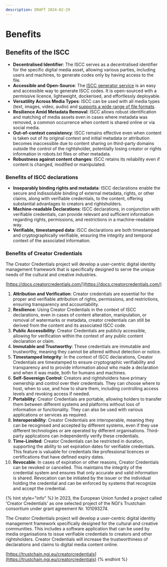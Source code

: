 ```yaml
---
description: DRAFT 2024-02-29
---
```


# Benefits

## Benefits of the ISCC

* **Decentralised Identifier**: The ISCC serves as a decentralised identifier for the specific digital media asset, allowing various parties, including users and machines, to generate codes only by having access to the file.
* **Accessible and Open-Source**: The [ISCC generator service](https://github.com/iscc/iscc-web) is an easy and accessible way to generate ISCC codes. It is open-sourced with a permissive licence, lightweight, dockerised, and effortlessly deployable.&#x20;
* **Versatility Across Media Types**: ISCC can be used with all media types (text, images, video, audio) and [supports a wide range of file formats](https://github.com/iscc/iscc-sdk/blob/872795b8fdcbb66a7c71dd9b5020589e2c8ad832/iscc\_sdk/mediatype.py#L204).
* **Resilience Amid Metadata Removal**: ISCC allows robust identification and matching of media assets even in cases where metadata was removed, a common occurrence when content is shared online or via social media.
* **Out-of-context consistency**: ISCC remains effective even when content is taken out of its original context and initial metadata or attribution becomes inaccessible due to content sharing on third-party domains outside the control of the rightsholder, potentially losing creator or rights information in robots.txt files or other metadata.
* **Robustness against content changes**: ISCC retains its reliability even if content is changed, modified or manipulated.

### Benefits of ISCC declarations

* **Inseparably binding rights and metadata**: ISCC declarations enable the secure and indissoluble binding of external metadata, rights, or other claims, along with verifiable credentials, to the content, offering substantial advantages to creators and rightsholders.
* **Machine-readable Declarations**: ISCC declarations, in conjunction with verifiable credentials, can provide relevant and sufficient information regarding rights, permissions, and restrictions in a machine-readable way.
* **Verifiable, timestamped data**: ISCC declarations are both timestamped and cryptographically verifiable, ensuring the integrity and temporal context of the associated information.

### Benefits of Creator Credentials

The Creator Credentials project will develop a user-centric digital identity management framework that is specifically designed to serve the unique needs of the cultural and creative industries.&#x20;

[https://docs.creatorcredentials.com/](https://docs.creatorcredentials.com/)

1. **Attribution and Verification**: Creator credentials are essential for the proper and verifiable attribution of rights, permissions, and restrictions, ensuring transparency and accountability.
2. **Resilience**: Using Creator Credentials in the context of ISCC declarations, even in cases of content alteration, manipulation, or removal of watermarks or metadata, creator credentials can still be derived from the content and its associated ISCC code.
3. **Public Accessibility**: Creator Credentials are publicly accessible, allowing for verification within the context of any public content declaration or claim.
4. **Immutable and Trustworthy**: These credentials are immutable and trustworthy, meaning they cannot be altered without detection or notice.
5. **Timestamped Integrity**: In the context of ISCC declarations, Creator Credentials are timestamped to ensure cryptographic verifiability and transparency and to provide information about who made a declaration and when it was made, both for humans and machines.
6. **Self-Sovereign Control**: Creators and rightsholders have primary ownership and control over their credentials. They can choose where to host, when to use, and how to share them, including controlling access levels and revoking access if needed.
7. **Portability**: Creator Credentials are portable, allowing holders to transfer them between different systems and platforms without loss of information or functionality. They can also be used with various applications or services as required.
8. **Interoperability**: Creator Credentials are interoperable, meaning they can be recognised and accepted by different systems, even if they use different technologies or are operated by different organisations. Third-party applications can independently verify these credentials.
9. **Time-Limited**: Creator Credentials can be restricted in duration, supporting the ability to set expiration dates for verifiable credentials. This feature is valuable for credentials like professional licences or certifications that have defined expiry dates.
10. **Revocable**: In cases of expiration or other reasons, Creator Credentials can be revoked or cancelled. This maintains the integrity of the credential system and ensures that only accurate and valid information is shared. Revocation can be initiated by the issuer or the individual holding the credential and can be enforced by systems that recognize and accept the credential.



{% hint style="info" %}
In 2023, the European Union funded a project called 'Creator Credentials' as one selected project of the NGI's Trustchain consortium under grant agreement Nr. 101093274.&#x20;

The Creator Credentials project will develop a user-centric digital identity management framework specifically designed for the cultural and creative communities. This includes a software application that can be used by media organisations to issue verifiable credentials to creators and other rightsholders. Creator Credentials will increase the trustworthiness of declarations and claims to digital media content online.

[https://trustchain.ngi.eu/creatorcredentials](https://trustchain.ngi.eu/creatorcredentials)
{% endhint %}

